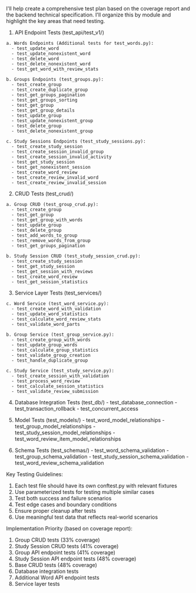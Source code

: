 I'll help create a comprehensive test plan based on the coverage report and the backend technical specification. I'll organize this by module and highlight the key areas that need testing.

  1. API Endpoint Tests (test_api/test_v1/)

    a. Words Endpoints (Additional tests for test_words.py):
      - test_update_word
      - test_update_nonexistent_word
      - test_delete_word
      - test_delete_nonexistent_word
      - test_get_word_with_review_stats

    b. Groups Endpoints (test_groups.py):
      - test_create_group
      - test_create_duplicate_group
      - test_get_groups_pagination
      - test_get_groups_sorting
      - test_get_group
      - test_get_group_details
      - test_update_group
      - test_update_nonexistent_group
      - test_delete_group
      - test_delete_nonexistent_group

    c. Study Sessions Endpoints (test_study_sessions.py):
      - test_create_study_session
      - test_create_session_invalid_group
      - test_create_session_invalid_activity
      - test_get_study_session
      - test_get_nonexistent_session
      - test_create_word_review
      - test_create_review_invalid_word
      - test_create_review_invalid_session

  2. CRUD Tests (test_crud/)

    a. Group CRUD (test_group_crud.py):
      - test_create_group
      - test_get_group
      - test_get_group_with_words
      - test_update_group
      - test_delete_group
      - test_add_words_to_group
      - test_remove_words_from_group
      - test_get_groups_pagination

    b. Study Session CRUD (test_study_session_crud.py):
      - test_create_study_session
      - test_get_study_session
      - test_get_session_with_reviews
      - test_create_word_review
      - test_get_session_statistics

  3. Service Layer Tests (test_services/)

    c. Word Service (test_word_service.py):
      - test_create_word_with_validation
      - test_update_word_statistics
      - test_calculate_word_review_stats
      - test_validate_word_parts

    b. Group Service (test_group_service.py):
      - test_create_group_with_words
      - test_update_group_words
      - test_calculate_group_statistics
      - test_validate_group_creation
      - test_handle_duplicate_group

    c. Study Service (test_study_service.py):
      - test_create_session_with_validation
      - test_process_word_review
      - test_calculate_session_statistics
      - test_validate_review_submission

  4. Database Integration Tests (test_db/)
    - test_database_connection
    - test_transaction_rollback
    - test_concurrent_access

  5. Model Tests (test_models/)
    - test_word_model_relationships
    - test_group_model_relationships
    - test_study_session_model_relationships
    - test_word_review_item_model_relationships
    
  6. Schema Tests (test_schemas/)
    - test_word_schema_validation
    - test_group_schema_validation
    - test_study_session_schema_validation
    - test_word_review_schema_validation

Key Testing Guidelines:

  1. Each test file should have its own conftest.py with relevant fixtures
  2. Use parameterized tests for testing multiple similar cases
  3. Test both success and failure scenarios
  4. Test edge cases and boundary conditions
  5. Ensure proper cleanup after tests
  6. Use meaningful test data that reflects real-world scenarios

Implementation Priority (based on coverage report):

  1. Group CRUD tests (33% coverage)
  2. Study Session CRUD tests (41% coverage)
  3. Group API endpoint tests (41% coverage)
  4. Study Session API endpoint tests (48% coverage)
  5. Base CRUD tests (48% coverage)
  6. Database integration tests
  7. Additional Word API endpoint tests
  8. Service layer tests